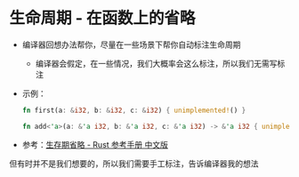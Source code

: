 # 生命周期 - 在函数上的省略

- 编译器回想办法帮你，尽量在一些场景下帮你自动标注生命周期
    - 编译器会假定，在一些情况，我们大概率会这么标注，所以我们无需写标注
    
- 示例：

    ```rust
    fn first(a: &i32, b: &i32, c: &i32) { unimplemented!() }

    fn add<'a>(a: &'a i32, b: &'a i32, c: &'a i32) -> &'a i32 { unimplemented!() }
    ```

- 参考：[生存期省略 - Rust 参考手册 中文版](https://rustwiki.org/zh-CN/reference/lifetime-elision.html)

但有时并不是我们想要的，所以我们需要手工标注，告诉编译器我的想法




